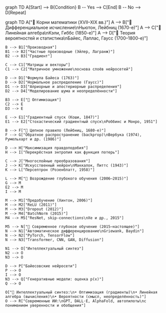 graph TD
    A[Start] --> B{Condition}
    B -- Yes --> C[End]
    B -- No --> D[Repeat]

    

graph TD
    A["🌱 Корни математики (XVII–XIX вв.)"]
    A --> B["🔹 Дифференциальное исчисление\nНьютон, Лейбниц (1670-е)"]
    A --> C["🔹 Линейная алгебра\nКэли, Гиббс (1850-е)"]
    A --> D["🔹 Теория вероятностей и статистика\nБайес, Лаплас, Гаусс (1700–1800-е)"]

    B --> B1["Производная"]
    B1 --> B2["Частные производные (Эйлер, Лагранж)"]
    B2 --> B3["Градиент"]

    C --> C1["Матрицы и векторы"]
    C1 --> C2["Матричное умножение\nоснова слоёв нейросетей"]

    D --> D1["Формула Байеса (1763)"]
    D --> D2["Нормальное распределение (Гаусс)"]
    D1 --> D3["Априорные и апостериорные распределения"]
    D2 --> D4["Моделирование шума и неопределённости"]

    B3 --> E["🔹 Оптимизация"]
    C2 --> E
    D3 --> E

    E --> E1["Градиентный спуск (Коши, 1847)"]
    E1 --> E2["Стохастический градиентный спуск\nРоббинс и Монро, 1951"]

    B --> F["🔹 Цепное правило (Лейбниц, 1680-е)"]
    F --> G["Обратное распространение (backprop)\nВербука (1974), Румельхарт и др. (1986)"]

    D --> H["Максимизация правдоподобия"]
    H --> I["Перекрёстная энтропия как функция потерь"]

    C --> J["Многослойные преобразования"]
    J --> K["Искусственный нейрон\nМаккалок, Питтс (1943)"]
    K --> L["Персептрон (Розенблатт, 1958)"]

    L --> M["🔹 Возрождение глубокого обучения (2006–2015)"]
    G --> M
    E2 --> M
    I --> M

    M --> M1["Предобучение (Хинтон, 2006)"]
    M --> M2["ReLU (2011)"]
    M --> M3["Dropout (2012)"]
    M --> M4["BatchNorm (2015)"]
    M4 --> M5["ResNet, skip-connections\nХе и др., 2015"]

    M5 --> N["🔹 Современное глубокое обучение (2015–настоящее)"]
    N --> N1["Автоматическое дифференцирование\nGriewank, Baydin"]
    N --> N2["PyTorch, TensorFlow"]
    N --> N3["Transformer, CNN, GAN, Diffusion"]

    N1 --> O["Интеллектуальный синтез"]
    N2 --> O
    N3 --> O

    D --> P["Байесовские нейросети"]
    P --> O
    I --> O
    N3 --> Q["Генеративные модели: оценка p(x)"]
    Q --> O

    O["🔹 Интеллектуальный синтез:\n• Оптимизация (градиенты)\n• Линейная алгебра (вычисления)\n• Вероятности (смысл, неопределённость)"]
    O --> R["Современные ИИ:\nGPT, DALL·E, AlphaFold, автопилоты\nс пониманием уверенности и обобщения"]